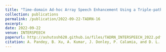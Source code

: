 ```yaml
---
title: "Time-domain Ad-hoc Array Speech Enhancement Using a Triple-path Network"
collection: publications
permalink: /publication/2022-09-22-TADRN-16
excerpt: 
date: 2022-09-22
venue: INTERSPEECH
paperurl: http://ashutosh620.github.io/files/TADRN_INTERSPEECH_2022.pdf
citation: A. Pandey, B. Xu, A. Kumar, J. Donley, P. Calamia, and D. L. Wang, "Time-domain Ad-hoc Array Speech Enhancement Using a Triple-path Network," in <i>proceedings of INTERSPEECH</i>, 2022, pp. 729-733.
---
```

